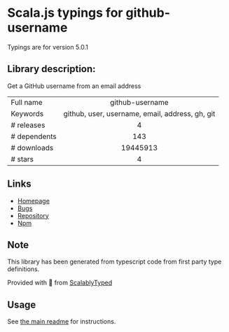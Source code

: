 
# Scala.js typings for github-username

Typings are for version 5.0.1

## Library description:
Get a GitHub username from an email address

|                    |                 |
| ------------------ | :-------------: |
| Full name          | github-username |
| Keywords           | github, user, username, email, address, gh, git |
| # releases         | 4 |
| # dependents       | 143 |
| # downloads        | 19445913 |
| # stars            | 4 |

## Links
- [Homepage](https://github.com/sindresorhus/github-username#readme)
- [Bugs](https://github.com/sindresorhus/github-username/issues)
- [Repository](https://github.com/sindresorhus/github-username)
- [Npm](https://www.npmjs.com/package/github-username)
    


## Note
This library has been generated from typescript code from first party type definitions.

Provided with :purple_heart: from [ScalablyTyped](https://github.com/oyvindberg/ScalablyTyped)

## Usage
See [the main readme](../../readme.md) for instructions.


